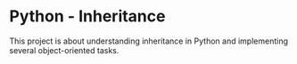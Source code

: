 # Python - Inheritance

This project is about understanding inheritance in Python and implementing several object-oriented tasks.
